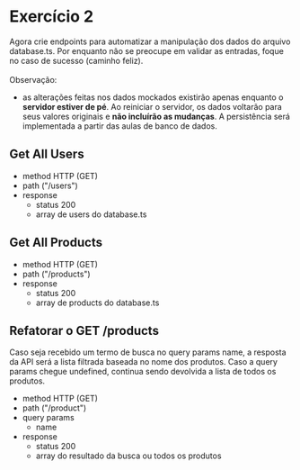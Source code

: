# Exercício 2
Agora crie endpoints para automatizar a manipulação dos dados do arquivo database.ts.
Por enquanto não se preocupe em validar as entradas, foque no caso de sucesso (caminho feliz).<br><br>
Observação:
- as alterações feitas nos dados mockados existirão apenas enquanto o **servidor estiver de pé**. Ao reiniciar o servidor, os dados voltarão para seus valores originais e **não incluírão as mudanças**. A persistência será implementada a partir das aulas de banco de dados.

## Get All Users
- method HTTP (GET)
- path ("/users")
- response
    - status 200
    - array de users do database.ts

## Get All Products
- method HTTP (GET)
- path ("/products")
- response
    - status 200
    - array de products do database.ts

## Refatorar o GET /products
Caso seja recebido um termo de busca no query params name, a resposta da API será a lista filtrada baseada no nome dos produtos. Caso a query params chegue undefined, continua sendo devolvida a lista de todos os produtos.
- method HTTP (GET)
- path ("/product")
- query params
    - name
- response
    - status 200
    - array do resultado da busca ou todos os produtos
